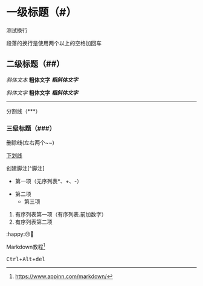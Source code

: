 # 一级标题（#）

测试换行  



段落的换行是使用两个以上的空格加回车

## 二级标题（##）

*斜体文本*  **粗体文字** ***粗斜体文字*** 

_斜体文字_ __粗体文字__  ___粗斜体文字___

***

分割线（***）

### 三级标题（###）

~~删除线~~(左右两个~~)

<u>下划线</u>

创建脚注[^脚注]

* 第一项（无序列表*、+、-）

+ 第二项
  - 第三项

1. 有序列表第一项（有序列表.前加数字）
2. 有序列表第二项

:happy::cry::hugs:

Markdown教程[^链接]

[^链接]:https://www.appinn.com/markdown/

<kbd>Ctrl</kbd>+<kbd>Alt</kbd>+<kbd>del</kbd>

